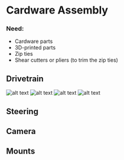 # Cardware Assembly

### Need:

- Cardware parts
- 3D-printed parts
- Zip ties
- Shear cutters or pliers (to trim the zip ties)


## Drivetrain
![alt text](https://github.com/opencardware/car/blob/20181103_dev/cardware_assembly/imgs_drivetrain/IMG_20181114_213603_resized.jpg "IMG_20181114_213603_resized.jpg")
![alt text](https://github.com/opencardware/car/blob/20181103_dev/cardware_assembly/imgs_drivetrain/IMG_20181114_213700_resized.jpg "IMG_20181114_213700_resized.jpg")
![alt text](https://github.com/opencardware/car/blob/20181103_dev/cardware_assembly/imgs_drivetrain/IMG_20181114_213650_resized.jpg "IMG_20181114_213650_resized.jpg")
![alt text](https://github.com/opencardware/car/blob/20181103_dev/cardware_assembly/imgs_drivetrain/IMG_20181114_213620_resized.jpg "IMG_20181114_213620_resized.jpg")



## Steering


## Camera


## Mounts
